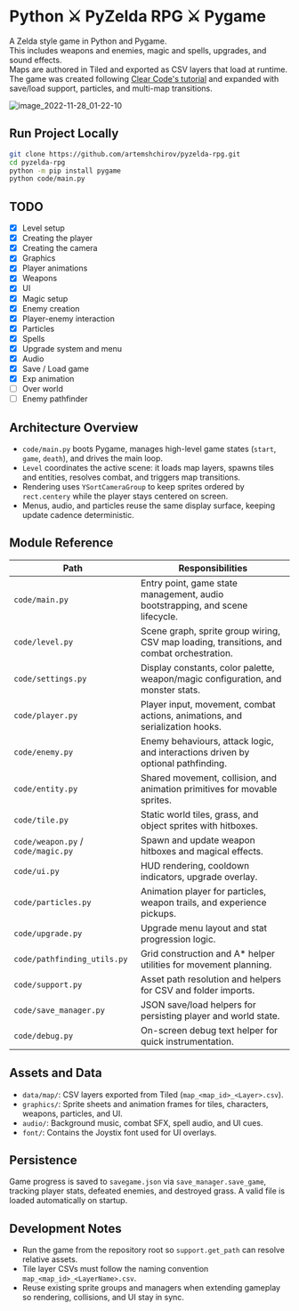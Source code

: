 # Python ⚔ PyZelda RPG ⚔ Pygame

A Zelda style game in Python and Pygame.\
This includes weapons and enemies, magic and spells, upgrades, and sound effects.\
Maps are authored in Tiled and exported as CSV layers that load at runtime.\
The game was created following [Clear Code's tutorial](https://www.youtube.com/watch?v=QU1pPzEGrqw) and expanded with save/load support, particles, and multi-map transitions.

![image_2022-11-28_01-22-10](https://user-images.githubusercontent.com/78075439/204165230-b9c48243-f1b8-4906-8088-5a5233865587.png)

## Run Project Locally

```bash
git clone https://github.com/artemshchirov/pyzelda-rpg.git
cd pyzelda-rpg
python -m pip install pygame
python code/main.py
```

## TODO

- [x] Level setup
- [x] Creating the player
- [x] Creating the camera
- [x] Graphics
- [x] Player animations
- [x] Weapons
- [x] UI
- [x] Magic setup
- [x] Enemy creation
- [x] Player-enemy interaction
- [x] Particles
- [x] Spells
- [x] Upgrade system and menu
- [x] Audio
- [x] Save / Load game
- [x] Exp animation
- [ ] Over world
- [ ] Enemy pathfinder

## Architecture Overview

- `code/main.py` boots Pygame, manages high-level game states (`start`, `game`, `death`), and drives the main loop.
- `Level` coordinates the active scene: it loads map layers, spawns tiles and entities, resolves combat, and triggers map transitions.
- Rendering uses `YSortCameraGroup` to keep sprites ordered by `rect.centery` while the player stays centered on screen.
- Menus, audio, and particles reuse the same display surface, keeping update cadence deterministic.

## Module Reference

| Path | Responsibilities |
| --- | --- |
| `code/main.py` | Entry point, game state management, audio bootstrapping, and scene lifecycle. |
| `code/level.py` | Scene graph, sprite group wiring, CSV map loading, transitions, and combat orchestration. |
| `code/settings.py` | Display constants, color palette, weapon/magic configuration, and monster stats. |
| `code/player.py` | Player input, movement, combat actions, animations, and serialization hooks. |
| `code/enemy.py` | Enemy behaviours, attack logic, and interactions driven by optional pathfinding. |
| `code/entity.py` | Shared movement, collision, and animation primitives for movable sprites. |
| `code/tile.py` | Static world tiles, grass, and object sprites with hitboxes. |
| `code/weapon.py` / `code/magic.py` | Spawn and update weapon hitboxes and magical effects. |
| `code/ui.py` | HUD rendering, cooldown indicators, upgrade overlay. |
| `code/particles.py` | Animation player for particles, weapon trails, and experience pickups. |
| `code/upgrade.py` | Upgrade menu layout and stat progression logic. |
| `code/pathfinding_utils.py` | Grid construction and A* helper utilities for movement planning. |
| `code/support.py` | Asset path resolution and helpers for CSV and folder imports. |
| `code/save_manager.py` | JSON save/load helpers for persisting player and world state. |
| `code/debug.py` | On-screen debug text helper for quick instrumentation. |

## Assets and Data

- `data/map/`: CSV layers exported from Tiled (`map_<map_id>_<Layer>.csv`).
- `graphics/`: Sprite sheets and animation frames for tiles, characters, weapons, particles, and UI.
- `audio/`: Background music, combat SFX, spell audio, and UI cues.
- `font/`: Contains the Joystix font used for UI overlays.

## Persistence

Game progress is saved to `savegame.json` via `save_manager.save_game`, tracking player stats, defeated enemies, and destroyed grass. A valid file is loaded automatically on startup.

## Development Notes

- Run the game from the repository root so `support.get_path` can resolve relative assets.
- Tile layer CSVs must follow the naming convention `map_<map_id>_<LayerName>.csv`.
- Reuse existing sprite groups and managers when extending gameplay so rendering, collisions, and UI stay in sync.
